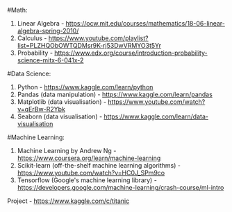 #Math:
1. Linear Algebra - https://ocw.mit.edu/courses/mathematics/18-06-linear-algebra-spring-2010/
2. Calculus - https://www.youtube.com/playlist?list=PLZHQObOWTQDMsr9K-rj53DwVRMYO3t5Yr
3. Probability - https://www.edx.org/course/introduction-probability-science-mitx-6-041x-2

#Data Science:
1. Python - https://www.kaggle.com/learn/python
2. Pandas (data manipulation) - https://www.kaggle.com/learn/pandas
3. Matplotlib (data visualisation) - https://www.youtube.com/watch?v=qErBw-R2Ybk
4. Seaborn (data visualisation) - https://www.kaggle.com/learn/data-visualisation

#Machine Learning:
1. Machine Learning by Andrew Ng - https://www.coursera.org/learn/machine-learning
2. Scikit-learn (off-the-shelf machine learning algorithms) - https://www.youtube.com/watch?v=HC0J_SPm9co
3. Tensorflow (Google's machine learning library) - https://developers.google.com/machine-learning/crash-course/ml-intro

Project - https://www.kaggle.com/c/titanic
